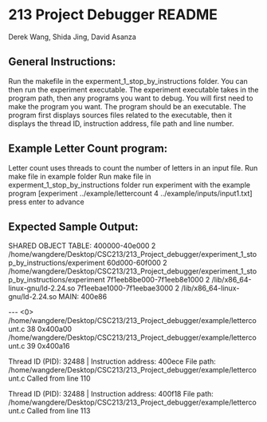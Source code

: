 # 213 Project Debugger README

Derek Wang, Shida Jing, David Asanza

## General Instructions:
Run the makefile in the experment_1_stop_by_instructions folder. You can then run the experiment executable. The experiment executable takes in the program path, then any programs you want to debug. You will first need to make the program you want. The program should be an executable. The program first displays sources files related to the executable, then it displays the thread ID, instruction address, file path and line number. 


## Example Letter Count program:
Letter count uses threads to count the number of letters in an input file.
Run make file in example folder
Run make file in experment_1_stop_by_instructions folder
run experiment with the example program
[experiment ../example/lettercount 4 ../example/inputs/input1.txt]
press enter to advance

## Expected Sample Output:
SHARED OBJECT TABLE:
400000-40e000	2 /home/wangdere/Desktop/CSC213/213_Project_debugger/experiment_1_stop_by_instructions/experiment
60d000-60f000	2 /home/wangdere/Desktop/CSC213/213_Project_debugger/experiment_1_stop_by_instructions/experiment
7f1eeb8be000-7f1eeb8e1000	2 /lib/x86_64-linux-gnu/ld-2.24.so
7f1eebae1000-7f1eebae3000	2 /lib/x86_64-linux-gnu/ld-2.24.so
MAIN: 400e86

--- <0>
/home/wangdere/Desktop/CSC213/213_Project_debugger/example/lettercount.c      38            0x400a00
/home/wangdere/Desktop/CSC213/213_Project_debugger/example/lettercount.c      39            0x400a16

Thread ID (PID): 32488 | Instruction address: 400ece
File path: /home/wangdere/Desktop/CSC213/213_Project_debugger/example/lettercount.c
Called from line 110

Thread ID (PID): 32488 | Instruction address: 400f18
File path: /home/wangdere/Desktop/CSC213/213_Project_debugger/example/lettercount.c
Called from line 113


